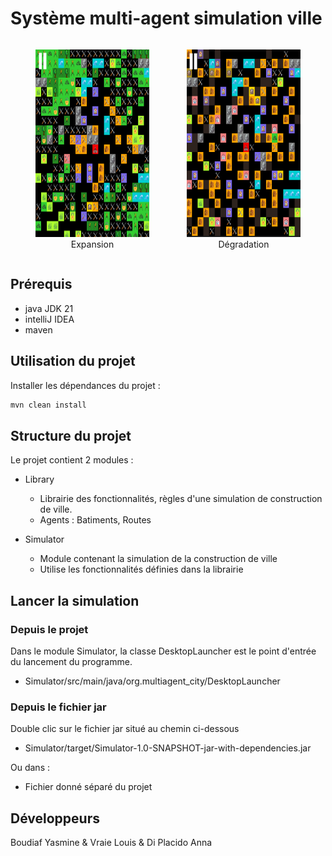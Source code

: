 # Système multi-agent simulation ville

<div style="display:flex; align-items: center; justify-content: center;">
  <figure style="text-align: center; margin-right: 20px;">
    <img src="images/ville.png" alt="Description de l'image" style="height: 300px; width: 300px;">
    <figcaption>Expansion</figcaption>
  </figure>
  <figure style="text-align: center;">
    <img src="images/villeDegradation.png" alt="Description de l'image" style="height: 300px; width: 300px;">
    <figcaption>Dégradation</figcaption>
  </figure>
</div>


## Prérequis
- java JDK 21
- intelliJ IDEA
-  maven
## Utilisation du projet
Installer les dépendances du projet :

```bash
mvn clean install
```
## Structure du projet 
Le projet contient 2 modules : 
- Library
  - Librairie des fonctionnalités, règles d'une simulation de construction de ville.
  - Agents : Batiments, Routes
  
- Simulator
  - Module contenant la simulation de la construction de ville
  - Utilise les fonctionnalités définies dans la librairie


## Lancer la simulation
### Depuis le projet
Dans le module Simulator, la classe DesktopLauncher est le point d'entrée du lancement du programme.
- Simulator/src/main/java/org.multiagent_city/DesktopLauncher
### Depuis le fichier jar 
Double clic sur le fichier jar situé au chemin ci-dessous
- Simulator/target/Simulator-1.0-SNAPSHOT-jar-with-dependencies.jar

Ou dans : 
- Fichier donné séparé du projet

## Développeurs
Boudiaf Yasmine &
Vraie Louis &
Di Placido Anna
